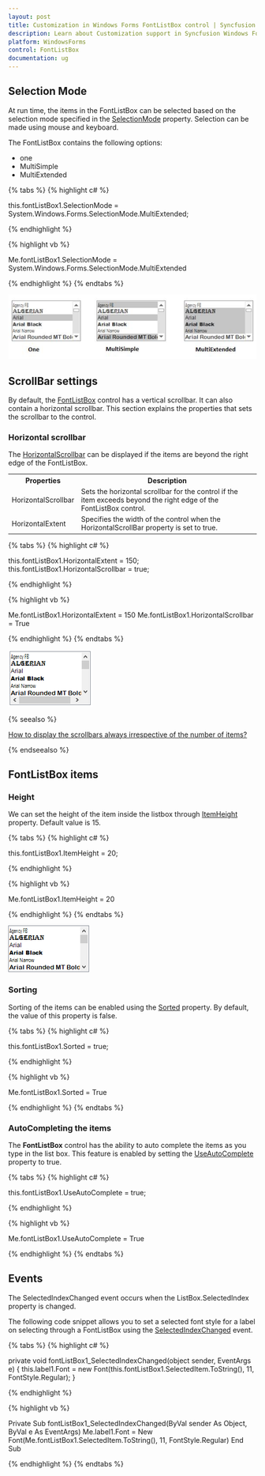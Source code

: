 ```yaml
---
layout: post
title: Customization in Windows Forms FontListBox control | Syncfusion
description: Learn about Customization support in Syncfusion Windows Forms FontListBox control, its elements and more details.
platform: WindowsForms
control: FontListBox
documentation: ug
---
```


## Selection Mode

At run time, the items in the FontListBox can be selected based on the selection mode specified in the [SelectionMode](https://docs.microsoft.com/en-us/dotnet/api/system.windows.forms.listbox.selectionmode?redirectedfrom=MSDN&view=netframework-4.8#System_Windows_Forms_ListBox_SelectionMode) property. Selection can be made using mouse and keyboard.

The FontListBox contains the following options:

* one
* MultiSimple 
* MultiExtended

{% tabs %}
{% highlight c# %}

this.fontListBox1.SelectionMode = System.Windows.Forms.SelectionMode.MultiExtended;

{% endhighlight %}

{% highlight vb %}

Me.fontListBox1.SelectionMode = System.Windows.Forms.SelectionMode.MultiExtended

{% endhighlight %}
{% endtabs %}

![Windows Forms FontListBox showing different selection modes](Overview_images/FontListBox_selectionmode.jpeg) 

## ScrollBar settings

By default, the [FontListBox](https://help.syncfusion.com/cr/windowsforms/Syncfusion.Windows.Forms.Tools.FontListBox.html) control has a vertical scrollbar. It can also contain a horizontal scrollbar. This section explains the properties that sets the scrollbar to the control.

### Horizontal scrollbar

The [HorizontalScrollbar](https://docs.microsoft.com/en-us/dotnet/api/system.windows.forms.listbox.horizontalscrollbar?view=netframework-4.8) can be displayed if the items are beyond the right edge of the FontListBox.

<table>
<tr>
<th>
Properties</th><th>
Description</th></tr>
<tr>
<td>
HorizontalScrollbar</td><td>
Sets the horizontal scrollbar for the control if the item exceeds beyond the right edge of the FontListBox control.</td></tr>
<tr>
<td>
HorizontalExtent</td><td>
Specifies the width of the control when the HorizontalScrollBar property is set to true.</td></tr>
</table>

{% tabs %}
{% highlight c# %}

this.fontListBox1.HorizontalExtent = 150;
this.fontListBox1.HorizontalScrollbar = true;

{% endhighlight %}

{% highlight vb %}

Me.fontListBox1.HorizontalExtent = 150
Me.fontListBox1.HorizontalScrollbar = True

{% endhighlight %}
{% endtabs %}

![Windows Forms FontListBox shows horizontal scrollbar](Customization_images/FontListBox_scrollbar.png)

{% seealso %}

[How to display the scrollbars always irrespective of the number of items?](/windowsforms/fontlistbox/faq/how-to-display-the-scrollbars-always-irrespective-of-the-number-of-items)

{% endseealso %}

## FontListBox items

### Height

We can set the height of the item inside the listbox through [ItemHeight](https://docs.microsoft.com/en-us/dotnet/api/system.windows.forms.listbox.itemheight?view=netframework-4.8) property. Default value is 15. 

{% tabs %}
{% highlight c# %}

this.fontListBox1.ItemHeight = 20;

{% endhighlight %}

{% highlight vb %}

Me.fontListBox1.ItemHeight = 20

{% endhighlight %}
{% endtabs %} 

![Windows Forms FontListBox showing reduced height of listbox](Customization_images/FontListBox_height.png) 

### Sorting

Sorting of the items can be enabled using the [Sorted](https://docs.microsoft.com/en-us/dotnet/api/system.windows.forms.listbox.sorted?view=netframework-4.8) property. By default, the value of this property is false.

{% tabs %}
{% highlight c# %}

this.fontListBox1.Sorted = true;

{% endhighlight %}

{% highlight vb %}

Me.fontListBox1.Sorted = True

{% endhighlight %}
{% endtabs %}

### AutoCompleting the items

The **FontListBox** control has the ability to auto complete the items as you type in the list box. This feature is enabled by setting the [UseAutoComplete](https://help.syncfusion.com/cr/windowsforms/Syncfusion.Windows.Forms.Tools.FontListBox.html#Syncfusion_Windows_Forms_Tools_FontListBox_UseAutoComplete) property to true.

{% tabs %}
{% highlight c# %}

this.fontListBox1.UseAutoComplete = true;

{% endhighlight %}

{% highlight vb %}

Me.fontListBox1.UseAutoComplete = True

{% endhighlight %}
{% endtabs %}

## Events

The SelectedIndexChanged event occurs when the ListBox.SelectedIndex property is changed.

The following code snippet allows you to set a selected font style for a label on selecting through a FontListBox using the [SelectedIndexChanged](https://docs.microsoft.com/en-us/dotnet/api/system.windows.forms.listbox.selectedindexchanged?redirectedfrom=MSDN&view=netframework-4.8) event.

{% tabs %}
{% highlight c# %}

private void fontListBox1_SelectedIndexChanged(object sender, EventArgs e)
{
    this.label1.Font = new Font(this.fontListBox1.SelectedItem.ToString(), 11, FontStyle.Regular);
}

{% endhighlight %}

{% highlight vb %}

Private Sub fontListBox1_SelectedIndexChanged(ByVal sender As Object, ByVal e As EventArgs)
    Me.label1.Font = New Font(Me.fontListBox1.SelectedItem.ToString(), 11, FontStyle.Regular)
End Sub

{% endhighlight %}
{% endtabs %}

